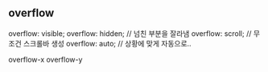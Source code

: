## overflow
overflow: visible;
overflow: hidden; // 넘친 부분을 잘라냄
overflow: scroll; // 무조건 스크롤바 생성
overflow: auto; // 상황에 맞게 자동으로..

overflow-x
overflow-y
